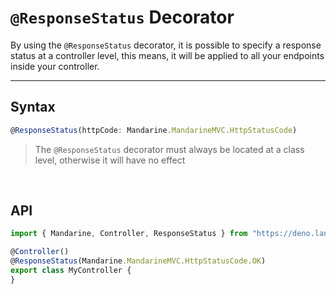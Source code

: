 # `@ResponseStatus` Decorator
By using the `@ResponseStatus` decorator, it is possible to specify a response status at a controller level, this means, it will be applied to all your endpoints inside your controller.

----

## Syntax
```typescript
@ResponseStatus(httpCode: Mandarine.MandarineMVC.HttpStatusCode)
```
> The `@ResponseStatus` decorator must always be located at a class level, otherwise it will have no effect


&nbsp;

## API

```typescript
import { Mandarine, Controller, ResponseStatus } from "https://deno.land/x/mandarinets@v2.0.0/mod.ts";

@Controller()
@ResponseStatus(Mandarine.MandarineMVC.HttpStatusCode.OK)
export class MyController {
}
```
